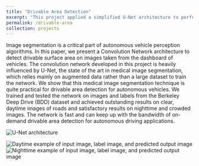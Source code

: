 ```yaml
---
title: "Drivable Area Detection"
excerpt: "This project applied a simplified U-Net architecture to perform drivable areas detection. This architecture provides a solid way to classify each pixel as belonging to a drivable surface or not. After implementing, training, and testing with the Berkeley Deep Drive dataset, the CNN model was able to predict drivable area by an accuracy of 81%. For comparison, a baseline classification algorithm was implemented using logistic regression. The accuracy of the baseline algorithm is 56%. The model was able to increase the accuracy by around 30%."
permalink: /drivable-area
collection: projects
---
```



Image segmentation is a critical part of autonomous vehicle perception algorithms. In this paper, we present a Convolution Network architecture to detect drivable surface area on images taken from the dashboard of vehicles. The convolution network developed in this project is heavily influenced by U-Net, the state of the art in medical image segmentation, which relies mainly on augmented data rather than a large dataset to train the network. We show that this medical image segmentation technique is quite practical for drivable area detection for autonomous vehicles. We trained and tested the network on images and labels from the Berkeley Deep Drive (BDD) dataset and achieved outstanding results on clear, daytime images of roads and satisfactory results on nighttime and crowded images. The network is fast and can keep up with the bandwidth of on-demand drivable area detection for autonomous driving applications. 

![U-Net architecture](https://chauhuynh97.github.io/images/U-Net-architecture.png)

![Daytime example of input image, label image, and predicted output image](https://chauhuynh97.github.io/images/drivable-area-daytime-prediction.png)
![Nighttime example of input image, label image, and predicted output image](https://chauhuynh97.github.io/images/drivable-area-nighttime-prediction.png)


